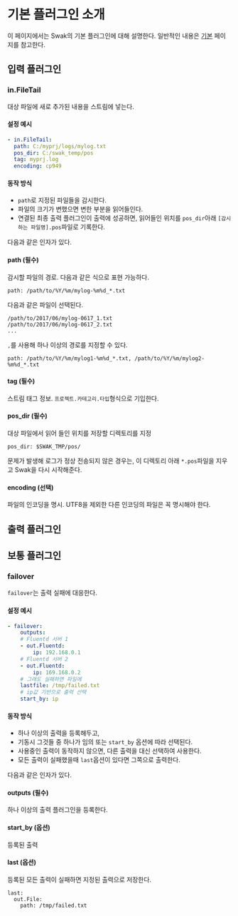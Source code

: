 # 기본 플러그인 소개

이 페이지에서는 Swak의 기본 플러그인에 대해 설명한다. 일반적인 내용은 [기본](../../README.md) 페이지를 참고한다.

## 입력 플러그인

### in.FileTail
대상 파일에 새로 추가된 내용을 스트림에 넣는다.

#### 설정 예시
```yml
- in.FileTail:
  path: C:/myprj/logs/mylog.txt
  pos_dir: C:/swak_temp/pos
  tag: myprj.log
  encoding: cp949
```

#### 동작 방식
- `path`로 지정된 파일들을 감시한다.
- 파일의 크기가 변했으면 변한 부분을 읽어들인다.
- 연결된 최종 출력 플러그인이 출력에 성공하면, 읽어들인 위치를 `pos_dir`아래 `[감시하는 파일명].pos`파일로 기록한다.

다음과 같은 인자가 있다.

#### path (필수)
감시할 파일의 경로. 다음과 같은 식으로 표현 가능하다.

    path: /path/to/%Y/%m/mylog-%m%d_*.txt

다음과 같은 파일이 선택된다.

    /path/to/2017/06/mylog-0617_1.txt
    /path/to/2017/06/mylog-0617_2.txt
    ...

`,`를 사용해 하나 이상의 경로를 지정할 수 있다.

    path: /path/to/%Y/%m/mylog1-%m%d_*.txt, /path/to/%Y/%m/mylog2-%m%d_*.txt

#### tag (필수)
스트림 태그 정보. `프로젝트.카테고리.타입`형식으로 기입한다.

#### pos_dir (필수)
대상 파일에서 읽어 들인 위치를 저장할 디렉토리를 지정

    pos_dir: $SWAK_TMP/pos/

문제가 발생해 로그가 정상 전송되지 않은 경우는, 이 디렉토리 아래 `*.pos`파일을 지우고 Swak을 다시 시작해준다.

#### encoding (선택)
파일의 인코딩을 명시. UTF8을 제외한 다른 인코딩의 파일은 꼭 명시해야 한다.

## 출력 플러그인

## 보통 플러그인

### failover

`failover`는 출력 실패에 대응한다. 

#### 설정 예시
```yml
- failover:
    outputs:
    # Fluentd 서버 1
    - out.Fluentd:
        ip: 192.168.0.1
    # Fluentd 서버 2            
    - out.Fluentd:
        ip: 169.168.0.2
    # 그래도 실패하면 파일에
    lastfile: /tmp/failed.txt
    # ip값 기반으로 출력 선택
    start_by: ip
```

#### 동작 방식
- 하나 이상의 출력을 등록해두고, 
- 기동시 그것들 중 하나가 임의 또는 `start_by` 옵션에 따라 선택된다. 
- 사용중인 출력이 동작하지 않으면, 다른 출력을 대신 선택하여 사용한다. 
- 모든 출력이 실패했을때 `last`옵션이 있다면 그쪽으로 출력한다.

다음과 같은 인자가 있다.

#### outputs (필수)

하나 이상의 출력 플러그인을 등록한다. 

#### start_by (옵션)

등록된 출력 

#### last (옵션)
등록된 모든 출력이 실패하면 지정된 출력으로 저장한다.

    last:
      out.File:
        path: /tmp/failed.txt
